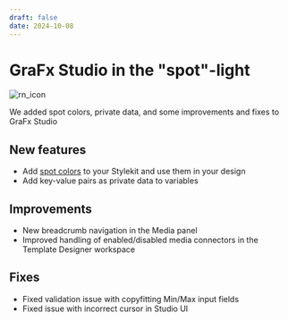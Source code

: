 ```yaml
---
draft: false
date: 2024-10-08
---
```


# GraFx Studio in the "spot"-light

![rn_icon](/assets/icon-GraFx-Studio.svg)

We added spot colors, private data, and some improvements and fixes to GraFx Studio

<!-- more -->

## New features

- Add [spot colors](/GraFx-Studio/guides/swatches/#color-picker) to your Stylekit and use them in your design
- Add key-value pairs as private data to variables

## Improvements

- New breadcrumb navigation in the Media panel
- Improved handling of enabled/disabled media connectors in the Template Designer workspace

## Fixes

- Fixed validation issue with copyfitting Min/Max input fields
- Fixed issue with incorrect cursor in Studio UI
